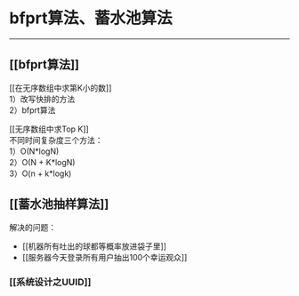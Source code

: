 # bfprt算法、蓄水池算法

---

## [[bfprt算法]]

[[在无序数组中求第K小的数]]   
1）改写快排的方法   
2）bfprt算法   

[[无序数组中求Top K]]   
不同时间复杂度三个方法：   
1）O(N\*logN)   
2）O(N + K\*logN)   
3）O(n + k\*logk)   


## [[蓄水池抽样算法]]
解决的问题：

- [[机器所有吐出的球都等概率放进袋子里]]
- [[服务器今天登录所有用户抽出100个幸运观众]]  


### [[系统设计之UUID]]